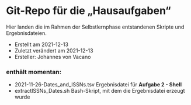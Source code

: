 # Git-Repo für die „Hausaufgaben“

Hier landen die im Rahmen der Selbstlernphase entstandenen Skripte und Ergebnisdateien.

- Erstellt am 2021-12-13
- Zuletzt verändert am 2021-12-13
- Ersteller: Johannes von Vacano

### enthält momentan:
- 2021-11-26-Dates_and_ISSNs.tsv Ergebnisdatei für **Aufgabe 2 - Shell**
- extractISSNs_Dates.sh Bash-Skript, mit dem die Ergebnisdatei erzeugt wurde


